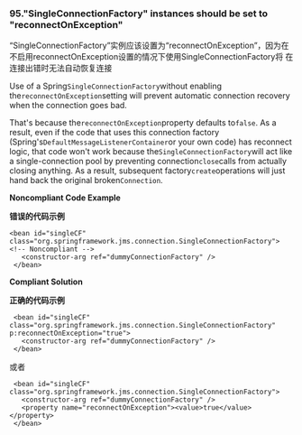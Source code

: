 ### 95."SingleConnectionFactory" instances should be set to "reconnectOnException"

“SingleConnectionFactory”实例应该设置为“reconnectOnException”，因为在不启用reconnectOnException设置的情况下使用SingleConnectionFactory将 在连接出错时无法自动恢复连接

Use of a Spring`SingleConnectionFactory`without enabling the`reconnectOnException`setting will prevent automatic connection recovery when the connection goes bad.

That's because the`reconnectOnException`property defaults to`false`. As a result, even if the code that uses this connection factory (Spring's`DefaultMessageListenerContainer`or your own code) has reconnect logic, that code won't work because the`SingleConnectionFactory`will act like a single-connection pool by preventing connection`close`calls from actually closing anything. As a result, subsequent factory`create`operations will just hand back the original broken`Connection`.

**Noncompliant Code Example**

**错误的代码示例**

```
<bean id="singleCF" class="org.springframework.jms.connection.SingleConnectionFactory">  <!-- Noncompliant -->
   <constructor-arg ref="dummyConnectionFactory" />
 </bean>
```

**Compliant Solution**

**正确的代码示例**


```
 <bean id="singleCF" class="org.springframework.jms.connection.SingleConnectionFactory" p:reconnectOnException="true">
   <constructor-arg ref="dummyConnectionFactory" />
 </bean>
```
或者

```
 <bean id="singleCF" class="org.springframework.jms.connection.SingleConnectionFactory">
   <constructor-arg ref="dummyConnectionFactory" />
   <property name="reconnectOnException"><value>true</value></property>
 </bean>
```
